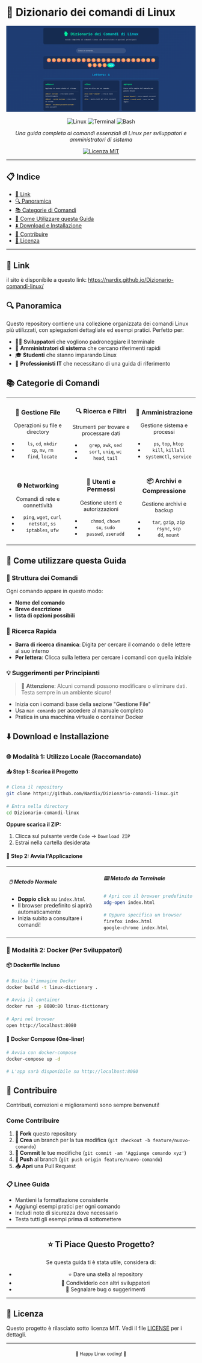 # 🐧 Dizionario dei comandi di Linux

![Screenshot](assets/homepage.png)

<div align="center">

![Linux](https://img.shields.io/badge/Linux-FCC624?style=for-the-badge&logo=linux&logoColor=black)
![Terminal](https://img.shields.io/badge/Terminal-4D4D4D?style=for-the-badge&logo=gnometerminal&logoColor=white)
![Bash](https://img.shields.io/badge/Bash-4EAA25?style=for-the-badge&logo=gnubash&logoColor=white)

*Una guida completa ai comandi essenziali di Linux per sviluppatori e amministratori di sistema*

[![Licenza MIT](https://img.shields.io/badge/licenza-MIT-blue.svg)](LICENSE)

</div>

---

## 📋 Indice

- [🔗 Link](#-link)
- [🔍 Panoramica](#-panoramica)
- [📚 Categorie di Comandi](#-categorie-di-comandi)
- [🚀 Come Utilizzare questa Guida](#-come-utilizzare-questa-guida)
- [⬇️ Download e Installazione](#️-download-e-installazione)
- [🤝 Contribuire](#-contribuire)
- [📄 Licenza](#-licenza)

---

## 🔗 Link

il sito è disponibile a questo link: https://nardix.github.io/Dizionario-comandi-linux/

## 🔍 Panoramica

Questo repository contiene una collezione organizzata dei comandi Linux più utilizzati, con spiegazioni dettagliate ed esempi pratici. Perfetto per:

- 👨‍💻 **Sviluppatori** che vogliono padroneggiare il terminale
- 🔧 **Amministratori di sistema** che cercano riferimenti rapidi
- 🎓 **Studenti** che stanno imparando Linux
- 💼 **Professionisti IT** che necessitano di una guida di riferimento

## 📚 Categorie di Comandi

<table>
<tr>
<td align="center" width="33%">

### 📁 **Gestione File**
Operazioni su file e directory
- `ls`, `cd`, `mkdir`
- `cp`, `mv`, `rm`
- `find`, `locate`

</td>
<td align="center" width="33%">

### 🔍 **Ricerca e Filtri**
Strumenti per trovare e processare dati
- `grep`, `awk`, `sed`
- `sort`, `uniq`, `wc`
- `head`, `tail`

</td>
<td align="center" width="33%">

### 🔧 **Amministrazione**
Gestione sistema e processi
- `ps`, `top`, `htop`
- `kill`, `killall`
- `systemctl`, `service`

</td>
</tr>
<tr>
<td align="center" width="33%">

### 🌐 **Networking**
Comandi di rete e connettività
- `ping`, `wget`, `curl`
- `netstat`, `ss`
- `iptables`, `ufw`

</td>
<td align="center" width="33%">

### 👥 **Utenti e Permessi**
Gestione utenti e autorizzazioni
- `chmod`, `chown`
- `su`, `sudo`
- `passwd`, `useradd`

</td>
<td align="center" width="33%">

### 📦 **Archivi e Compressione**
Gestione archivi e backup
- `tar`, `gzip`, `zip`
- `rsync`, `scp`
- `dd`, `mount`

</td>
</tr>
</table>

## 🚀 Come utilizzare questa Guida

### 📖 Struttura dei Comandi

Ogni comando appare in questo modo:

- **Nome del comando**
- **Breve descrizione**
- **lista di opzioni possibili**

### 🔎 Ricerca Rapida

- **Barra di ricerca dinamica**: Digita per cercare il comando o delle lettere al suo interno
- **Per lettera**: Clicca sulla lettera per cercare i comandi con quella iniziale

### 💡 Suggerimenti per Principianti

> 🚨 **Attenzione**: Alcuni comandi possono modificare o eliminare dati. Testa sempre in un ambiente sicuro!

- Inizia con i comandi base della sezione "Gestione File"
- Usa `man comando` per accedere al manuale completo
- Pratica in una macchina virtuale o container Docker

## ⬇️ Download e Installazione

### 🌐 Modalità 1: Utilizzo Locale (Raccomandato)

#### 📥 **Step 1: Scarica il Progetto**

```bash
# Clona il repository
git clone https://github.com/Nardix/Dizionario-comandi-linux.git

# Entra nella directory
cd Dizionario-comandi-linux
```

**Oppure scarica il ZIP:**
1. Clicca sul pulsante verde `Code` → `Download ZIP`
2. Estrai nella cartella desiderata

#### 🚀 **Step 2: Avvia l'Applicazione**

<table>
<tr>
<td width="50%">

##### 🖱️ **Metodo Normale**
- **Doppio click** su `index.html`
- Il browser predefinito si aprirà automaticamente
- Inizia subito a consultare i comandi!

</td>
<td width="50%">

##### ⌨️ **Metodo da Terminale**
```bash
# Apri con il browser predefinito
xdg-open index.html

# Oppure specifica un browser
firefox index.html
google-chrome index.html
```

</td>
</tr>
</table>

### 🐳 Modalità 2: Docker (Per Sviluppatori)

#### 📦 **Dockerfile Incluso**

```bash
# Builda l'immagine Docker
docker build -t linux-dictionary .

# Avvia il container
docker run -p 8080:80 linux-dictionary

# Apri nel browser
open http://localhost:8080
```

#### 🚀 **Docker Compose (One-liner)**

```bash
# Avvia con docker-compose
docker-compose up -d

# L'app sarà disponibile su http://localhost:8080
```

## 🤝 Contribuire

Contributi, correzioni e miglioramenti sono sempre benvenuti! 

### Come Contribuire

1. **🍴 Fork** questo repository
2. **🌿 Crea** un branch per la tua modifica (`git checkout -b feature/nuovo-comando`)
3. **📝 Commit** le tue modifiche (`git commit -am 'Aggiunge comando xyz'`)
4. **🚀 Push** al branch (`git push origin feature/nuovo-comando`)
5. **📥 Apri** una Pull Request

### 📋 Linee Guida

- Mantieni la formattazione consistente
- Aggiungi esempi pratici per ogni comando
- Includi note di sicurezza dove necessario
- Testa tutti gli esempi prima di sottomettere

---

<div align="center">

## ⭐ Ti Piace Questo Progetto?

Se questa guida ti è stata utile, considera di:
- ⭐ Dare una stella al repository
- 🔄 Condividerlo con altri sviluppatori
- 🐛 Segnalare bug o suggerimenti

---

</div>

## 📄 Licenza

Questo progetto è rilasciato sotto licenza MIT. Vedi il file [LICENSE](LICENSE) per i dettagli.

---

<div align="center">
<sub>🐧 Happy Linux coding! 🐧</sub>
</div>
